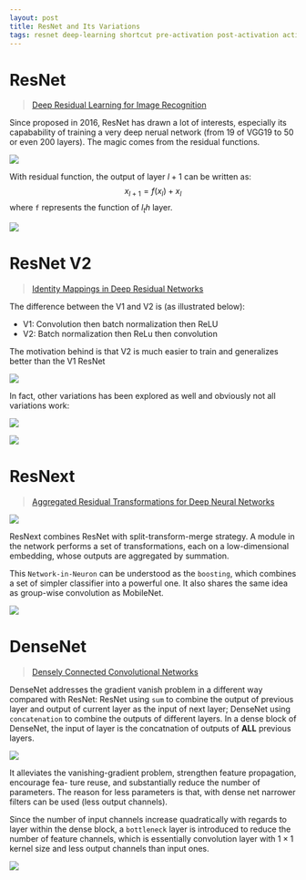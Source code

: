 ```yaml
---
layout: post
title: ResNet and Its Variations
tags: resnet deep-learning shortcut pre-activation post-activation activation
---
```


# ResNet

> [Deep Residual Learning for Image Recognition](https://arxiv.org/pdf/1512.03385.pdf) 

Since proposed in 2016, ResNet has drawn a lot of interests, especially its capabability of training a very deep nerual network (from 19 of VGG19 to 50 or even 200 layers). The magic comes from the residual functions.

![](https://neurohive.io/wp-content/uploads/2019/01/resnet-e1548261477164.png)

With residual function, the output of layer $l+1$ can be written as:
$$x_{l+1} = f(x_l) + x_l$$
where `f` represents the function of $l_th$ layer.

![](https://cdn-images-1.medium.com/max/1314/1*S3TlG0XpQZSIpoDIUCQ0RQ.jpeg)

# ResNet V2

> [Identity Mappings in Deep Residual Networks](https://arxiv.org/pdf/1603.05027.pdf)

The difference between the V1 and V2 is (as illustrated below):
- V1: Convolution then batch normalization then ReLU
- V2: Batch normalization then ReLu then convolution

The motivation behind is that V2 is much easier to train and generalizes better than the V1 ResNet

![](https://cdn-images-1.medium.com/max/1200/1*V2FgD6udOE4xJuu_R7L6qA.png)

In fact, other variations has been explored as well and obviously not all variations work:

![](https://raw.githubusercontent.com/aleju/papers/master/neural-nets/images/Identity_Mappings_in_Deep_Residual_Networks__shortcuts.png?raw=true)

![](https://ai2-s2-public.s3.amazonaws.com/figures/2017-08-08/1f76b7b071f3e65c97d09720f88d6b0ad9f07e8f/8-Table2-1.png)

# ResNext

> [Aggregated Residual Transformations for Deep Neural Networks](https://arxiv.org/pdf/1611.05431.pdf)

![](https://cdn-images-1.medium.com/max/1600/1*mdiQTfovOXKnqzfj727b9Q.png)

ResNext combines ResNet with split-transform-merge strategy. A module in the network performs a set of transformations, each on a low-dimensional embedding, whose outputs are aggregated by summation.

This `Network-in-Neuron` can be understood as the `boosting`, which combines a set of simpler classifier into a powerful one. It also shares the same idea as group-wise convolution as MobileNet.

![](https://cdn-images-1.medium.com/max/1600/1*tZb5Ol72dMw_SBB-gZ1wjA.png)

# DenseNet

> [Densely Connected Convolutional Networks](https://arxiv.org/abs/1608.06993)

DenseNet addresses the gradient vanish problem in a different way compared with ResNet: ResNet using `sum` to combine the output of previous layer and output of current layer as the input of next layer; DenseNet using `concatenation` to combine the outputs of different layers. In a dense block of DenseNet, the input of layer is the concatnation of outputs of **ALL** previous layers.

![](https://peltarion.com/static/densenet_a.jpg)

It alleviates the vanishing-gradient problem, strengthen feature propagation, encourage fea- ture reuse, and substantially reduce the number of parameters. The reason for less parameters is that, with dense net narrower filters can be used (less output channels).

Since the number of input channels increase quadratically with regards to layer within the dense block, a `bottleneck` layer is introduced to reduce the number of feature channels, which is essentially convolution layer with $1\times 1$ kernel size and less output channels than input ones.

![](https://cdn-images-1.medium.com/max/1600/1*SSn5H14SKhhaZZ5XYWN3Cg.jpeg)
